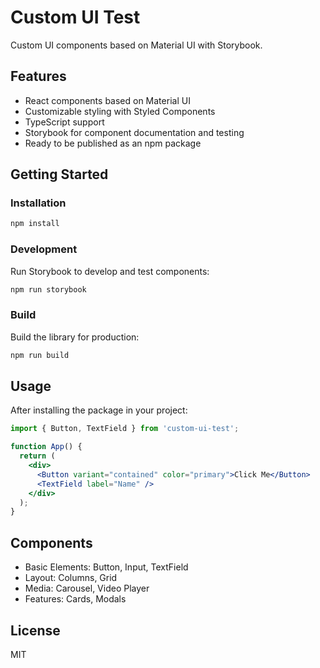 # Custom UI Test

Custom UI components based on Material UI with Storybook.

## Features

- React components based on Material UI
- Customizable styling with Styled Components
- TypeScript support
- Storybook for component documentation and testing
- Ready to be published as an npm package

## Getting Started

### Installation

```bash
npm install
```

### Development

Run Storybook to develop and test components:

```bash
npm run storybook
```

### Build

Build the library for production:

```bash
npm run build
```

## Usage

After installing the package in your project:

```jsx
import { Button, TextField } from 'custom-ui-test';

function App() {
  return (
    <div>
      <Button variant="contained" color="primary">Click Me</Button>
      <TextField label="Name" />
    </div>
  );
}
```

## Components

- Basic Elements: Button, Input, TextField
- Layout: Columns, Grid
- Media: Carousel, Video Player
- Features: Cards, Modals

## License

MIT
